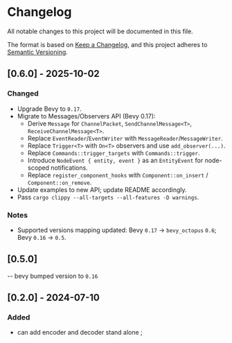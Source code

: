 # Changelog

All notable changes to this project will be documented in this file.

The format is based on [Keep a Changelog](https://keepachangelog.com/en/1.1.0/),
and this project adheres to [Semantic Versioning](https://semver.org/spec/v2.0.0.html).


## [0.6.0] - 2025-10-02

### Changed

- Upgrade Bevy to `0.17`.
- Migrate to Messages/Observers API (Bevy 0.17):
  - Derive `Message` for `ChannelPacket`, `SendChannelMessage<T>`, `ReceiveChannelMessage<T>`.
  - Replace `EventReader`/`EventWriter` with `MessageReader`/`MessageWriter`.
  - Replace `Trigger<T>` with `On<T>` observers and use `add_observer(...)`.
  - Replace `Commands::trigger_targets` with `Commands::trigger`.
  - Introduce `NodeEvent { entity, event }` as an `EntityEvent` for node-scoped notifications.
  - Replace `register_component_hooks` with `Component::on_insert` / `Component::on_remove`.
- Update examples to new API; update README accordingly.
- Pass `cargo clippy --all-targets --all-features -D warnings`.

### Notes

- Supported versions mapping updated: Bevy `0.17` → `bevy_octopus` `0.6`; Bevy `0.16` → `0.5`.


## [0.5.0] 

-- bevy bumped version to `0.16`

## [0.2.0] - 2024-07-10

### Added

- can add encoder and decoder stand alone ;
